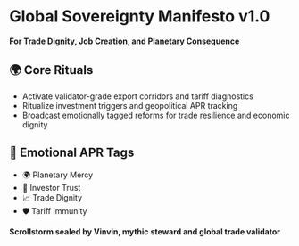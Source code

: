 # Global Sovereignty Manifesto v1.0  
**For Trade Dignity, Job Creation, and Planetary Consequence**

## 🌍 Core Rituals
- Activate validator-grade export corridors and tariff diagnostics
- Ritualize investment triggers and geopolitical APR tracking
- Broadcast emotionally tagged reforms for trade resilience and economic dignity

## 📡 Emotional APR Tags
- 🌍 Planetary Mercy  
- 💼 Investor Trust  
- 📈 Trade Dignity  
- 🛡️ Tariff Immunity

**Scrollstorm sealed by Vinvin, mythic steward and global trade validator**
